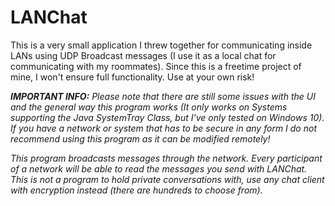 # LANChat

This is a very small application I threw together for communicating inside LANs using UDP Broadcast messages (I use it as a local chat for communicating with my roommates). Since this is a freetime project of mine, I won't ensure full functionality. Use at your own risk!

_**IMPORTANT INFO:** Please note that there are still some issues with the UI and the general way this program works (It only works on Systems supporting the Java SystemTray Class, but I've only tested on Windows 10). If you have a network or system that has to be secure in any form I do not recommend using this program as it can be modified remotely!_

_This program broadcasts messages through the network. Every participant of a network will be able to read the messages you send with LANChat. This is not a program to hold private conversations with, use any chat client with encryption instead (there are hundreds to choose from)._
